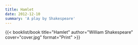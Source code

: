 ```yaml
---
title: Hamlet
date: 2012-12-10
summary: 'A play by Shakespeare'
---
```


{{< booklist/book
title="Hamlet"
author="William Shakespeare"
cover="cover.jpg"
format="Print" >}}
